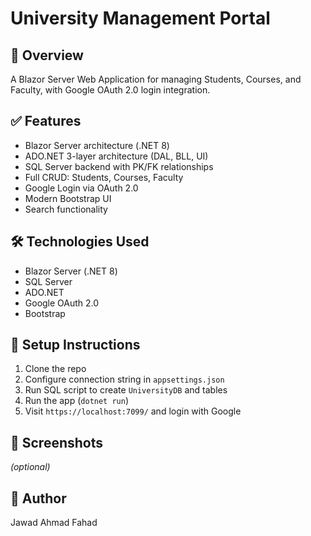 # University Management Portal

## 📌 Overview
A Blazor Server Web Application for managing Students, Courses, and Faculty, with Google OAuth 2.0 login integration.

## ✅ Features
- Blazor Server architecture (.NET 8)
- ADO.NET 3-layer architecture (DAL, BLL, UI)
- SQL Server backend with PK/FK relationships
- Full CRUD: Students, Courses, Faculty
- Google Login via OAuth 2.0
- Modern Bootstrap UI
- Search functionality

## 🛠️ Technologies Used
- Blazor Server (.NET 8)
- SQL Server
- ADO.NET
- Google OAuth 2.0
- Bootstrap

## 🔧 Setup Instructions
1. Clone the repo
2. Configure connection string in `appsettings.json`
3. Run SQL script to create `UniversityDB` and tables
4. Run the app (`dotnet run`)
5. Visit `https://localhost:7099/` and login with Google

## 📸 Screenshots
*(optional)*

## 👤 Author
Jawad Ahmad Fahad
